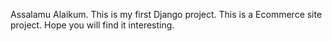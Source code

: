 Assalamu Alaikum. This is my first Django project. This is a Ecommerce site project. Hope you will find it interesting.
